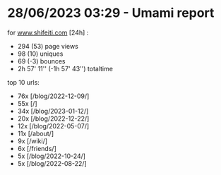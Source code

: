 # 28/06/2023 03:29 - Umami report
for www.shifeiti.com [24h] :

 - 294 (53) page views
 - 98 (10) uniques
 - 69 (-3) bounces
 - 2h 57' 11'' (-1h 57' 43'') totaltime


top 10 urls:
 - 76x [/blog/2022-12-09/]
 - 55x [/]
 - 34x [/blog/2023-01-12/]
 - 20x [/blog/2022-12-22/]
 - 12x [/blog/2022-05-07/]
 - 11x [/about/]
 - 9x [/wiki/]
 - 6x [/friends/]
 - 5x [/blog/2022-10-24/]
 - 5x [/blog/2022-08-22/]


